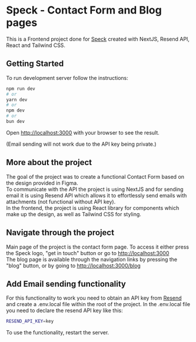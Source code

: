 # Speck - Contact Form and Blog pages

This is a Frontend project done for [Speck](https://speck.agency/) created with NextJS, Resend API, React and Tailwind CSS.

## Getting Started

To run development server follow the instructions:

```bash
npm run dev
# or
yarn dev
# or
npm dev
# or
bun dev
```

Open [http://localhost:3000](http://localhost:3000) with your browser to see the result.

(Email sending will not work due to the API key being private.)

## More about the project

The goal of the project was to create a functional Contact Form based on the design provided in Figma.<br>
To communicate with the API the project is using NextJS and for sending email it is using Resend API which allows it to effortlessly send emails with attachments (not functional without API key).<br>
In the frontend, the project is using React library for components which make up the design, as well as Tailwind CSS for styling.

## Navigate through the project

Main page of the project is the contact form page. To access it either press the Speck logo, "get in touch" button or go to [http://localhost:3000](http://localhost:3000) <br>
The blog page is available through the navigation links by pressing the "blog" button, or by going to [http://localhost:3000/blog](http://localhost:3000/blog)

## Add Email sending functionality

For this functionality to work you need to obtain an API key from [Resend](https://resend.com/) and create a .env.local file within the root of the project.
In the .env.local file you need to declare the resend API key like this:

```bash
RESEND_API_KEY=key
```

To use the functionality, restart the server.
